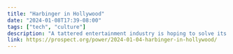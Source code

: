```yaml
---
title: "Harbinger in Hollywood"
date: "2024-01-08T17:39-08:00"
tags: ["tech", "culture"]
description: "A tattered entertainment industry is hoping to solve its problems with mergers. Will Biden’s aggressive antitrust enforcers force a Plan B?"
link: https://prospect.org/power/2024-01-04-harbinger-in-hollywood/
---
```

